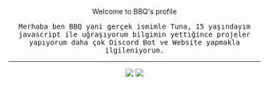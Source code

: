 <p align="center">Welcome to BBQ's profile</p>
<p align="center"><samp>Merhaba ben BBQ yani gerçek ismimle Tuna, 15 yaşındayım javascript ile uğraşıyorum bilgimin yettiğince projeler yapıyorum daha çok Discord Bot ve Website yapmakla ilgileniyorum.<samp></>
<hr>
<p align="center">
  <a href="https://discord.gg/NXz5GQY"><img src="https://img.shields.io/badge/Serendia%20Squad%20-1d202b.svg?&style=for-the-badge&logo=discord&logoColor=white"></a>
  <a href="https://discord.com/users/298888568279924746"><img src="https://img.shields.io/badge/discord%20-7289DA.svg?&style=for-the-badge&logo=discord&logoColor=white"></a>
</p>
